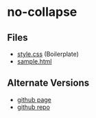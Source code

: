 # no-collapse

## Files

- [style.css](./style.css) (Boilerplate)
- [sample.html](./sample.html)

## Alternate Versions

- [github page](https://jamesroberthugginsngo.github.io/css-boilerplates/src/no-collapse)
- [github repo](https://github.com/JamesRobertHugginsNgo/css-boilerplates/tree/main/src/no-collapse)
